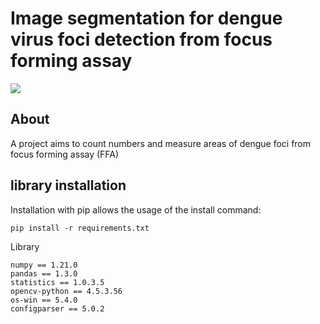 # Image segmentation for dengue virus foci detection from focus forming assay
<img src="https://github.com/jaketmp/pyCompare/raw/master/workflow.png" style="max-width: 60%;" align="center" />

## About
A project aims to count numbers and measure areas of dengue foci from focus forming assay (FFA)
## library installation
Installation with pip allows the usage of the install command:

    pip install -r requirements.txt

Library
    
    numpy == 1.21.0
    pandas == 1.3.0
    statistics == 1.0.3.5
    opencv-python == 4.5.3.56
    os-win == 5.4.0
    configparser == 5.0.2
    
